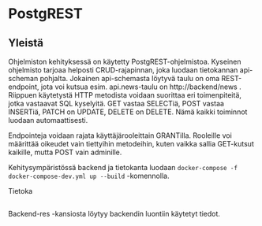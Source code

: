 # PostgREST

## Yleistä

Ohjelmiston kehityksessä on käytetty PostgREST-ohjelmistoa.  Kyseinen ohjelmisto tarjoaa helposti CRUD-rajapinnan, joka luodaan tietokannan api-scheman pohjalta.  Jokainen api-schemasta löytyvä taulu on oma REST-endpoint, jota voi kutsua esim. api.news-taulu on http://backend/news .  Riippuen käytetystä HTTP metodista voidaan suorittaa eri toimenpiteitä, jotka vastaavat SQL kyselyitä.  GET vastaa SELECTiä, POST vastaa INSERTiä, PATCH on UPDATE, DELETE on DELETE.  Nämä kaikki toiminnot luodaan automaattisesti.  

Endpointeja voidaan rajata käyttäjärooleittain GRANTilla.  Rooleille voi määrittää oikeudet vain tiettyihin metodeihin, kuten vaikka sallia GET-kutsut kaikille, mutta POST vain adminille.  

Kehitysympäristössä backend ja tietokanta luodaan `docker-compose -f docker-compose-dev.yml up --build` -komennolla. 

Tietoka

## 

Backend-res -kansiosta löytyy backendin luontiin käytetyt tiedot.